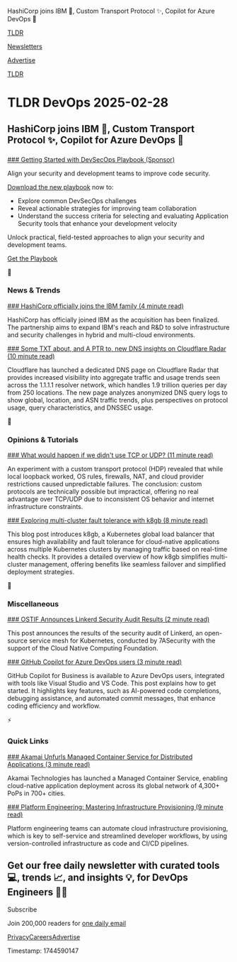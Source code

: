HashiCorp joins IBM 🤝, Custom Transport Protocol ✨, Copilot for Azure DevOps 🔮

[TLDR](/)

[Newsletters](/newsletters)

[Advertise](https://advertise.tldr.tech/)

[TLDR](/)

# TLDR DevOps 2025-02-28

## HashiCorp joins IBM 🤝, Custom Transport Protocol ✨, Copilot for Azure DevOps 🔮

### 

[### Getting Started with DevSecOps Playbook (Sponsor)](https://www.wiz.io/lp/getting-started-with-devsecops?utm_source=tldr-devops&amp;utm_medium=paid-email&amp;utm_campaign=FY25Q4_INB_FORM_DevSecOps-Getting-Started-Playbook&amp;sfcid=701Py00000HwiF6IAJ&amp;utm_term=FY26Q1-tldr-devops-nl&amp;utm_content=DevSecOpsPlaybook)

Align your security and development teams to improve code security.

[Download the new playbook](https://www.wiz.io/lp/getting-started-with-devsecops?utm_source=tldr-devops&utm_medium=paid-email&utm_campaign=FY25Q4_INB_FORM_DevSecOps-Getting-Started-Playbook&sfcid=701Py00000HwiF6IAJ&utm_term=FY26Q1-tldr-devops-nl&utm_content=DevSecOpsPlaybook) now to:

* Explore common DevSecOps challenges
* Reveal actionable strategies for improving team collaboration
* Understand the success criteria for selecting and evaluating Application Security tools that enhance your development velocity

Unlock practical, field-tested approaches to align your security and development teams.

[Get the Playbook](https://www.wiz.io/lp/getting-started-with-devsecops?utm_source=tldr-devops&utm_medium=paid-email&utm_campaign=FY25Q4_INB_FORM_DevSecOps-Getting-Started-Playbook&sfcid=701Py00000HwiF6IAJ&utm_term=FY26Q1-tldr-devops-nl&utm_content=DevSecOpsPlaybook)

📱

### News & Trends

[### HashiCorp officially joins the IBM family (4 minute read)](https://www.hashicorp.com/blog/hashicorp-officially-joins-the-ibm-family?utm_source=tldrdevops)

HashiCorp has officially joined IBM as the acquisition has been finalized. The partnership aims to expand IBM's reach and R&D to solve infrastructure and security challenges in hybrid and multi-cloud environments.

[### Some TXT about, and A PTR to, new DNS insights on Cloudflare Radar (10 minute read)](https://blog.cloudflare.com/new-dns-section-on-cloudflare-radar/?utm_source=tldrdevops)

Cloudflare has launched a dedicated DNS page on Cloudflare Radar that provides increased visibility into aggregate traffic and usage trends seen across the 1.1.1.1 resolver network, which handles 1.9 trillion queries per day from 250 locations. The new page analyzes anonymized DNS query logs to show global, location, and ASN traffic trends, plus perspectives on protocol usage, query characteristics, and DNSSEC usage.

🚀

### Opinions & Tutorials

[### What would happen if we didn't use TCP or UDP? (11 minute read)](https://github.com/Hawzen/hdp?utm_source=tldrdevops)

An experiment with a custom transport protocol (HDP) revealed that while local loopback worked, OS rules, firewalls, NAT, and cloud provider restrictions caused unpredictable failures. The conclusion: custom protocols are technically possible but impractical, offering no real advantage over TCP/UDP due to inconsistent OS behavior and internet infrastructure constraints.

[### Exploring multi-cluster fault tolerance with k8gb (8 minute read)](https://www.cncf.io/blog/2025/02/19/exploring-multi-cluster-fault-tolerance-with-k8gb/?utm_source=tldrdevops)

This blog post introduces k8gb, a Kubernetes global load balancer that ensures high availability and fault tolerance for cloud-native applications across multiple Kubernetes clusters by managing traffic based on real-time health checks. It provides a detailed overview of how k8gb simplifies multi-cluster management, offering benefits like seamless failover and simplified deployment strategies.

🎁

### Miscellaneous

[### OSTIF Announces Linkerd Security Audit Results (2 minute read)](https://www.cncf.io/blog/2025/02/19/ostif-announces-linkerd-security-audit-results/?utm_source=tldrdevops)

This post announces the results of the security audit of Linkerd, an open-source service mesh for Kubernetes, conducted by 7ASecurity with the support of the Cloud Native Computing Foundation.

[### GitHub Copilot for Azure DevOps users (3 minute read)](https://devblogs.microsoft.com/devops/github-copilot-for-azure-devops-users/?utm_source=tldrdevops)

GitHub Copilot for Business is available to Azure DevOps users, integrated with tools like Visual Studio and VS Code. This post explains how to get started. It highlights key features, such as AI-powered code completions, debugging assistance, and automated commit messages, that enhance coding efficiency and workflow.

⚡️

### Quick Links

[### Akamai Unfurls Managed Container Service for Distributed Applications (3 minute read)](https://cloudnativenow.com/features/akamai-unfurls-managed-container-service-for-distributed-applications/?utm_source=tldrdevops)

Akamai Technologies has launched a Managed Container Service, enabling cloud-native application deployment across its global network of 4,300+ PoPs in 700+ cities.

[### Platform Engineering: Mastering Infrastructure Provisioning (9 minute read)](https://www.pulumi.com/blog/platform-engineering-pillars-2/?utm_source=tldrdevops)

Platform engineering teams can automate cloud infrastructure provisioning, which is key to self-service and streamlined developer workflows, by using version-controlled infrastructure as code and CI/CD pipelines.

## Get our free daily newsletter with curated tools 💻, trends 📈, and insights 💡, for DevOps Engineers 👨‍💻

Subscribe

Join 200,000 readers for [one daily email](/api/latest/devops)

[Privacy](/privacy)[Careers](https://jobs.ashbyhq.com/tldr.tech)[Advertise](/devops/advertise)

Timestamp: 1744590147